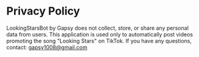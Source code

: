 # Privacy Policy
LookingStarsBot by Gapsy does not collect, store, or share any personal data from users.
This application is used only to automatically post videos promoting the song "Looking Stars" on TikTok.
If you have any questions, contact: gapsy1008@gmail.com
